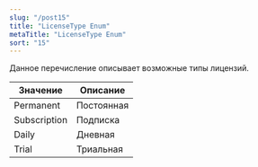 ```yaml
---
slug: "/post15"
title: "LicenseType Enum"
metaTitle: "LicenseType Enum"
sort: "15"
---
```



Данное перечисление описывает возможные типы лицензий.
 
| Значение | Описание |
| --- | --- | 
| Permanent | Постоянная | 
| Subscription | Подписка | 
| Daily | Дневная | 
| Trial | Триальная | 